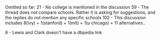 Omitted so far:
21 - No college is mentioned in the discussion
59 - The thread does not compare schools. Rather it is asking for suggestions, and the replies do not mention any specific schools
102 - This discussion includes 8(ivy) + 1(stanford) + 1(mit) + 1(u chicago) = 11 alternatives..

6 - Lewis and Clark doesn't have a dbpedia link
